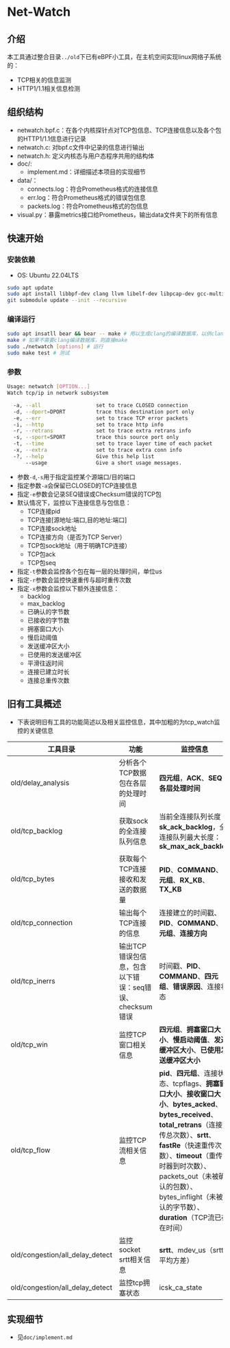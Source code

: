 # Net-Watch
## 介绍
本工具通过整合目录`../old`下已有eBPF小工具，在主机空间实现linux网络子系统的：
  - TCP相关的信息监测
  - HTTP1/1.1相关信息检测
## 组织结构
- netwatch.bpf.c：在各个内核探针点对TCP包信息、TCP连接信息以及各个包的HTTP1/1.1信息进行记录
- netwatch.c: 对bpf.c文件中记录的信息进行输出
- netwatch.h: 定义内核态与用户态程序共用的结构体
- doc/:
  - implement.md：详细描述本项目的实现细节
- data/：
  - connects.log：符合Prometheus格式的连接信息
  - err.log：符合Prometheus格式的错误包信息
  - packets.log：符合Prometheus格式的包信息
- visual.py：暴露metrics接口给Prometheus，输出data文件夹下的所有信息
## 快速开始
### 安装依赖
- OS: Ubuntu 22.04LTS
```bash
sudo apt update
sudo apt install libbpf-dev clang llvm libelf-dev libpcap-dev gcc-multilib build-essential
git submodule update --init --recursive
```
### 编译运行
```bash
sudo apt insatll bear && bear -- make # 用以生成clang的编译数据库，以供clang-lint使用
make # 如果不需要clang编译数据库，则直接make
sudo ./netwatch [options] # 运行
sudo make test # 测试
```
### 参数
```bash
Usage: netwatch [OPTION...]
Watch tcp/ip in network subsystem

  -a, --all                  set to trace CLOSED connection
  -d, --dport=DPORT          trace this destination port only
  -e, --err                  set to trace TCP error packets
  -i, --http                 set to trace http info
  -r, --retrans              set to trace extra retrans info
  -s, --sport=SPORT          trace this source port only
  -t, --time                 set to trace layer time of each packet
  -x, --extra                set to trace extra conn info
  -?, --help                 Give this help list
      --usage                Give a short usage messages.
```
- 参数`-d`,`-s`用于指定监控某个源端口/目的端口
- 指定参数`-a`会保留已CLOSED的TCP连接信息
- 指定`-e`参数会记录SEQ错误或Checksum错误的TCP包
- 默认情况下，监控以下连接信息与包信息：
    - TCP连接pid
    - TCP连接\[源地址:端口,目的地址:端口\]
    - TCP连接sock地址
    - TCP连接方向（是否为TCP Server）
    - TCP包sock地址（用于明确TCP连接）
    - TCP包ack
    - TCP包seq
- 指定`-t`参数会监控各个包在每一层的处理时间，单位us
- 指定`-r`参数会监控快速重传与超时重传次数
- 指定`-x`参数会监控以下额外连接信息：
    - backlog
    - max_backlog
    - 已确认的字节数
    - 已接收的字节数
    - 拥塞窗口大小
    - 慢启动阈值
    - 发送缓冲区大小
    - 已使用的发送缓冲区
    - 平滑往返时间
    - 连接已建立时长
    - 连接总重传次数

## 旧有工具概述
- 下表说明旧有工具的功能简述以及相关监控信息，其中加粗的为tcp_watch监控的关键信息

| 工具目录 | 功能 | 监控信息 |
| --- | --- | --- |
| old/delay_analysis | 分析各个TCP数据包在各层的处理时间 | **四元组**，**ACK**、**SEQ**，**各层处理时间** |
| old/tcp_backlog | 获取sock的全连接队列信息 | 当前全连接队列长度：**sk_ack_backlog**，全连接队列最大长度：**sk_max_ack_backlog** |
| old/tcp_bytes | 获取每个TCP连接接收和发送的数据量 | **PID**、**COMMAND**、**四元组**、**RX_KB**、**TX_KB** |
| old/tcp_connection | 输出每个TCP连接的信息 | 连接建立的时间戳、**PID**、**COMMAND**、**四元组**、**连接方向** |
| old/tcp_inerrs | 输出TCP错误包信息，包含以下错误：seq错误、checksum错误 | 时间戳、**PID**、**COMMAND**、**四元组**、**错误原因**、连接状态 |
| old/tcp_win | 监控TCP窗口相关信息 | **四元组**、**拥塞窗口大小**、**慢启动阈值**、**发送缓冲区大小**、**已使用发送缓冲区大小** |
| old/tcp_flow | 监控TCP流相关信息 | **pid**、**四元组**、连接状态、tcpflags、**拥塞窗口大小**、**接收窗口大小**、**bytes_acked**、**bytes_received**、**total_retrans**（连接重传总次数）、**srtt**、**fastRe**（快速重传次数）、**timeout**（重传定时器到时次数）、packets_out（未被确认的包数）、bytes_inflight（未被确认的字节数）、**duration**（TCP流已存在时间） |
| old/congestion/all_delay_detect | 监控socket srtt相关信息 | **srtt**、mdev_us（srtt 平均方差） |
| old/congestion/all_delay_detect | 监控tcp拥塞状态 | icsk_ca_state |

## 实现细节
- 见`doc/implement.md`
